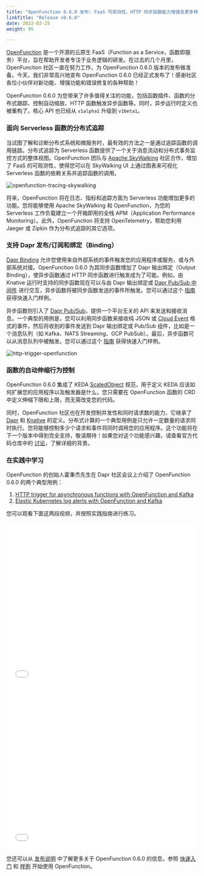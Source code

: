 ```yaml
---
title: "OpenFunction 0.6.0 发布: FaaS 可观测性、HTTP 同步函数能力增强及更多特性"
linkTitle: "Release v0.6.0"
date: 2022-03-25
weight: 95

---
```


[OpenFunction](https://github.com/OpenFunction/OpenFunction) 是一个开源的云原生 FaaS（Function as a Service，函数即服务）平台，旨在帮助开发者专注于业务逻辑的研发。在过去的几个月里，OpenFunction 社区一直在努力工作，为 OpenFunction 0.6.0 版本的发布做准备。今天，我们非常高兴地宣布 OpenFunction 0.6.0 已经正式发布了！感谢社区各位小伙伴对新功能、增强功能和错误修复的各种帮助！

OpenFunction 0.6.0 为您带来了许多值得关注的功能，包括函数插件、函数的分布式跟踪、控制自动缩放、HTTP 函数触发异步函数等。同时，异步运行时定义也被重构了。核心 API 也已经从 `v1alpha1` 升级到 `v1beta1`。

### 面向 Serverless 函数的分布式追踪

当试图了解和诊断分布式系统和微服务时，最有效的方法之一是通过追踪函数的调用链路。分布式追踪为 Serverless 函数提供了一个关于消息流动和分布式事务监控方式的整体视图。OpenFunction 团队与 [Apache SkyWalking](https://skywalking.apache.org/) 社区合作，增加了 FaaS 的可观测性，使得您可以在 SkyWalking UI 上通过图表来可视化 Serverless 函数的依赖关系并追踪函数的调用。

![openfunction-tracing-skywalking](/images/docs/en/blogs/openfunction-tracing-skywalking.jpg)

将来，OpenFunction 将在日志、指标和追踪方面为 Serverless 功能增加更多的功能。您将能够使用 Apache SkyWalking 和 OpenFunction，为您的 Serverless 工作负载建立一个开箱即用的全栈 APM（Application Performance Monitoring）。此外，OpenFunction 将支持 OpenTelemetry，帮助您利用 Jaeger 或 Zipkin 作为分布式追踪的其它选项。

### 支持 Dapr 发布/订阅和绑定（Binding）

[Dapr Binding](https://docs.dapr.io/reference/components-reference/supported-bindings/) 允许您使用来自外部系统的事件触发您的应用程序或服务，或与外部系统对接。OpenFunction 0.6.0 为其同步函数增加了 Dapr 输出绑定（Output Binding），使异步函数通过 HTTP 同步函数进行触发成为了可能。例如，由 Knative 运行时支持的同步函数现在可以与由 Dapr 输出绑定或 [Dapr Pub/Sub 中间件](https://docs.dapr.io/reference/components-reference/supported-pubsub/) 进行交互，异步函数将被同步函数发送的事件所触发。您可以通过这个 [指南](https://github.com/OpenFunction/samples/tree/main/functions/knative/with-output-binding) 获得快速入门样例。

异步函数则引入了 [Dapr Pub/Sub](https://docs.dapr.io/developing-applications/building-blocks/pubsub/pubsub-overview/)，提供一个平台无关的 API 来发送和接收消息。一个典型的用例是，您可以利用同步函数来接收纯 JSON 或 [Cloud Event](https://cloudevents.io/) 格式的事件，然后将收到的事件发送到 Dapr 输出绑定或 Pub/Sub 组件，比如是一个消息队列（如 Kafka、NATS Streaming、GCP PubSub）。最后，异步函数可以从消息队列中被触发。您可以通过这个 [指南](https://github.com/OpenFunction/samples/tree/main/functions/async/pubsub)  获得快速入门样例。

![http-trigger-openfunction](/images/docs/en/blogs/http-trigger-openfunction.jpg)

### 函数的自动伸缩行为控制

OpenFunction 0.6.0 集成了 KEDA [ScaledObject](https://keda.sh/docs/2.5/concepts/scaling-deployments/#scaledobject-spec) 规范，用于定义 KEDA 应该如何扩展您的应用程序以及触发器是什么。您只需要在 OpenFunction 函数的 CRD 中定义伸缩下限和上限，而无需改变您的代码。

同时，OpenFunction 社区也在开发控制并发性和同时请求数的能力，它继承了 [Dapr](https://docs.dapr.io/operations/configuration/control-concurrency/) 和 [Knative](https://knative.dev/docs/serving/autoscaling/concurrency/) 的定义。分布式计算的一个典型用例是只允许一定数量的请求同时执行。您将能够控制多少个请求和事件将同时调用您的应用程序。这个功能将在下一个版本中得到完全支持，敬请期待！如果您对这个功能感兴趣，请查看官方代码仓库中的 [讨论](https://github.com/OpenFunction/OpenFunction/issues/165)，了解详细的背景。

### 在实践中学习

OpenFunction 的创始人霍秉杰先生在 Dapr 社区会议上介绍了 OpenFunction 0.6.0 的两个典型用例：

1. [HTTP trigger for asynchronous functions with OpenFunction and Kafka](https://github.com/OpenFunction/samples/tree/main/functions/knative/with-output-binding)
2. [Elastic Kubernetes log alerts with OpenFunction and Kafka](https://github.com/OpenFunction/samples/tree/main/functions/knative/logs-handler-function)

您可以观看下面这两段视频，并按照实践指南进行练习。

<iframe src="//player.bilibili.com/player.html?aid=510142597&bvid=BV1zu411v7rp&cid=562833539&page=1" scrolling="no" border="0" frameborder="no" framespacing="0" allowfullscreen="true" style="width: 640px; height: 430px; max-width: 100%"> </iframe>

<iframe src="//player.bilibili.com/player.html?aid=767412996&bvid=BV1mr4y1i71W&cid=554331549&page=1" scrolling="no" border="0" frameborder="no" framespacing="0" allowfullscreen="true" style="width: 640px; height: 430px; max-width: 100%"></iframe>

您还可以从 [发布说明](https://github.com/OpenFunction/OpenFunction/releases/tag/v0.6.0) 中了解更多关于 OpenFunction 0.6.0 的信息。参照 [快速入门](https://github.com/OpenFunction/OpenFunction#-quickstart) 和 [样例](https://github.com/OpenFunction/samples) 开始使用 OpenFunction。
